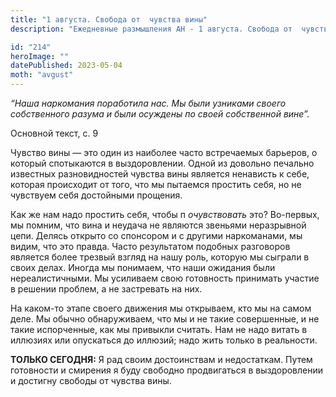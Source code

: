 ```yaml
---
title: "1 августа. Свобода от  чувства вины"
description: "Ежедневные размышления АН - 1 августа. Свобода от  чувства вины"

id: "214"
heroImage: ""
datePublished: 2023-05-04
moth: "avgust"
---
```


_“Наша наркомания поработила нас. Мы были узниками своего собственного разума
и были осуждены по своей собственной вине”._

Основной текст, с. 9

Чувство вины — это один из наиболее часто встречаемых барьеров, о который
спотыкаются в выздоровлении. Одной из довольно печально известных
разновидностей чувства вины является ненависть к себе, которая происходит от
того, что мы пытаемся простить себя, но не чувствуем себя достойными прощения.

Как же нам надо простить себя, чтобы п _очувствовать_ это? Во-первых, мы
помним, что вина и неудача не являются звеньями неразрывной цепи. Делясь
открыто со спонсором и с другими наркоманами, мы видим, что это правда. Часто
результатом подобных разговоров является более трезвый взгляд на нашу роль,
которую мы сыграли в своих делах. Иногда мы понимаем, что наши ожидания были
нереалистичными. Мы усиливаем свою готовность принимать участие в решении
проблем, а не застревать на них.

На каком-то этапе своего движения мы открываем, кто мы на самом деле. Мы
обычно обнаруживаем, что мы и не такие совершенные, и не такие испорченные,
как мы привыкли считать. Нам не надо витать в иллюзиях или опускаться до
иллюзий; надо жить только в реальности.

**ТОЛЬКО СЕГОДНЯ:** Я рад своим достоинствам и недостаткам. Путем готовности и
смирения я буду свободно продвигаться в выздоровлении и достигну свободы от
чувства вины.
